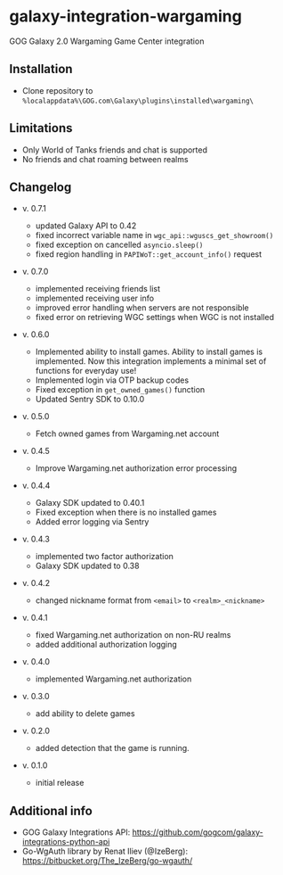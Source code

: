 # galaxy-integration-wargaming
GOG Galaxy 2.0 Wargaming Game Center integration

## Installation

* Clone repository to `%localappdata%\GOG.com\Galaxy\plugins\installed\wargaming\`

## Limitations

* Only World of Tanks friends and chat is supported
* No friends and chat roaming between realms

## Changelog

* v. 0.7.1
   * updated Galaxy API to 0.42
   * fixed incorrect variable name in `wgc_api::wguscs_get_showroom()`
   * fixed exception on cancelled `asyncio.sleep()`
   * fixed region handling in `PAPIWoT::get_account_info()` request

* v. 0.7.0
   * implemented receiving friends list
   * implemented receiving user info
   * improved error handling when servers are not responsible
   * fixed error on retrieving WGC settings when WGC is not installed

* v. 0.6.0
   * Implemented ability to install games. Ability to install games is implemented. Now this integration implements a minimal set of functions for everyday use!
   * Implemented login via OTP backup codes
   * Fixed exception in `get_owned_games()` function
   * Updated Sentry SDK to 0.10.0

* v. 0.5.0
   * Fetch owned games from Wargaming.net account

* v. 0.4.5
   * Improve Wargaming.net authorization error processing

* v. 0.4.4
   * Galaxy SDK updated to 0.40.1
   * Fixed exception when there is no installed games
   * Added error logging via Sentry

* v. 0.4.3
   * implemented two factor authorization
   * Galaxy SDK updated to 0.38

* v. 0.4.2
   * changed nickname format from `<email>` to `<realm>_<nickname>`

* v. 0.4.1
   * fixed Wargaming.net authorization on non-RU realms
   * added additional authorization logging

* v. 0.4.0
   * implemented Wargaming.net authorization

* v. 0.3.0
   * add ability to delete games

* v. 0.2.0
   * added detection that the game is running.

* v. 0.1.0
   * initial release

## Additional info

* GOG Galaxy Integrations API: https://github.com/gogcom/galaxy-integrations-python-api
* Go-WgAuth library by Renat Iliev (@IzeBerg): https://bitbucket.org/The_IzeBerg/go-wgauth/

